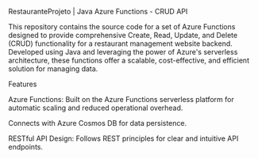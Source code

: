 RestauranteProjeto | Java Azure Functions - CRUD API

This repository contains the source code for a set of Azure Functions designed to provide comprehensive Create, Read, Update, and Delete (CRUD) functionality for a restaurant management website backend. Developed using Java and leveraging the power of Azure's serverless architecture, these functions offer a scalable, cost-effective, and efficient solution for managing data.

Features

Azure Functions: Built on the Azure Functions serverless platform for automatic scaling and reduced operational overhead.

Connects with Azure Cosmos DB for data persistence.

RESTful API Design: Follows REST principles for clear and intuitive API endpoints.
